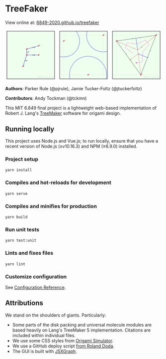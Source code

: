 # TreeFaker

View online at: <a href="https://6849-2020.github.io/treefaker/index.html">6849-2020.github.io/treefaker</a><br/>

<img src="public/ReadmeScreenshot.png"/>

**Authors**: Parker Rule (@pjrule), Jamie Tucker-Foltz (@jtuckerfoltz)

**Contributors**: Andy Tockman (@tckmn)

This MIT 6.849 final project is a lightweight web-based implementation of Robert J. Lang's [TreeMaker](https://langorigami.com/article/treemaker/) software for origami design.
## Running locally

This project uses Node.js and Vue.js; to run locally, ensure that you have a recent version of Node.js (≥v10.16.3) and NPM (≥6.9.0) installed.

### Project setup
```
yarn install
```

### Compiles and hot-reloads for development
```
yarn serve
```

### Compiles and minifies for production
```
yarn build
```

### Run unit tests
```
yarn test:unit
```

### Lints and fixes files
```
yarn lint
```

### Customize configuration
See [Configuration Reference](https://cli.vuejs.org/config/).

## Attributions
We stand on the shoulders of giants. Particularly:
* Some parts of the disk packing and universal molecule modules are based heavily on Lang's TreeMaker 5 implementation. Citations are included within individual files.
* We use some CSS styles from [Origami Simulator](https://origamisimulator.org/).
* We use a GitHub deploy script [from Roland Doda](https://dev.to/rolanddoda/deploy-to-github-pages-like-a-pro-with-github-actions-4hdg).
* The GUI is built with [JSXGraph](https://jsxgraph.uni-bayreuth.de/wp/index.html).
